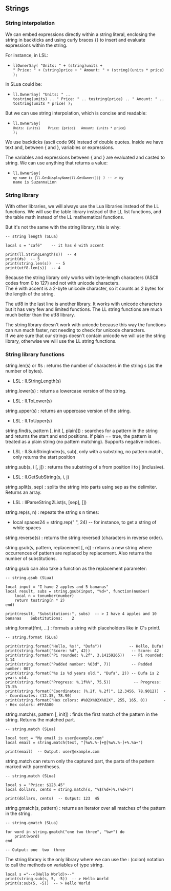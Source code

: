 ## Strings

### String interpolation

We can embed expressions directly within a string literal, enclosing the string in backticks and using curly braces {} to insert and evaluate expressions within the string.

For instance, in LSL:
- <code class="language-slua">llOwnerSay( "Units: " + (string)units + "   Price: " + (string)price + "   Amount: " + (string)(units * price) );</code>

In SLua could be:
- <code class="language-slua">ll.OwnerSay( "Units: " .. tostring(units) .. "   Price: " .. tostring(price) .. "   Amount: " .. tostring(units * price) );</code>

But we can use string interpolation, which is concise and readable:
- <code class="language-slua">ll.OwnerSay( `Units: {units}    Price: {price}   Amount: {units * price}` ); </code>

We use backticks (ascii code 96) instead of double quotes. Inside we have text and, between { and }, variables or expressions.

The variables and expressions between { and } are evaluated and casted to string. We can use anything that returns a value:
- <code class="language-slua">ll.OwnerSay( `my name is {ll.GetDisplayName(ll.GetOwner())}` )  -- >   my name is SuzannaLinn</code>

### String library

With other libraries, we will always use the Lua libraries instead of the LL functions. We will use the table library instead of the LL list functions, and the table math instead of the LL mathematical functions.

But it's not the same with the string library, this is why:
<pre class="language-slua line-numbers"><code class="language-slua">-- string length (SLua)

local s = "café"    -- it has é with accent

print(ll.StringLength(s))  -- 4
print(#s)  -- 5
print(string.len(s))  -- 5
print(utf8.len(s))  -- 4</code></pre>

Because the string library only works with byte-length characters (ASCII codes from 0 to 127) and not with unicode characters.  
The é with accent is a 2-byte unicode character, so it counts as 2 bytes for the length of the string.

The utf8 in the last line is another library. It works with unicode characters but it has very few and limited functions. The LL string functions are much much better than the utf8 library.

The string library doesn't work with unicode because this way the functions can run much faster, not needing to check for unicode characters.  
If we are sure that our strings doesn't contain unicode we will use the string library, otherwise we will use the LL string functions.

### String library functions

string.len(s) or #s : returns the number of characters in the string s (as the number of bytes).
- LSL : ll.StringLength(s)

string.lower(s) : returns a lowercase version of the string.
- LSL : ll.ToLower(s)

string.upper(s) : returns an uppercase version of the string.
- LSL : ll.ToUpper(s)

string.find(s, pattern [, init [, plain]]) : searches for a pattern in the string and returns the start and end positions. If plain == true, the pattern is treated as a plain string (no pattern matching). Supports negative indices.
- LSL : ll.SubStringIndex(s, sub), only with a substring, no pattern match, only returns the start position

string.sub(s, i [, j]) : returns the substring of s from position i to j (inclusive).
- LSL : ll.GetSubString(s, i, j)

string.split(s, sep) : splits the string into parts using sep as the delimiter. Returns an array.
- LSL : llParseString2List(s, [sep], [])

string.rep(s, n) : repeats the string s n times:
- local spaces24 = string.rep(" ", 24)  -- for instance, to get a string of white spaces

string.reverse(s) : returns the string reversed (characters in reverse order).

string.gsub(s, pattern, replacement [, n]) : returns a new string where occurrences of pattern are replaced by replacement.
Also returns the number of substitutions.

string.gsub can also take a function as the replacement parameter:
<pre class="language-slua line-numbers"><code class="language-slua">-- string.gsub (SLua)

local input = "I have 2 apples and 5 bananas"
local result, subs = string.gsub(input, "%d+", function(number)
	local n = tonumber(number)
	return tostring(n * 2)
end)
	
print(result, "Substitutions:", subs)  -- > I have 4 apples and 10 bananas    Substitutions:    2</code></pre>

string.format(fmt, ...) : formats a string with placeholders like in C's printf.
<pre class="language-slua line-numbers"><code class="language-slua">-- string.format (SLua)

print(string.format("Hello, %s!", "Dufa"))            -- Hello, Dufa!
print(string.format("Score: %d", 42))                  -- Score: 42
print(string.format("Pi rounded: %.2f", 3.14159265))   -- Pi rounded: 3.14
print(string.format("Padded number: %03d", 7))         -- Padded number: 007
print(string.format("%s is %d years old.", "Dufa", 2)) -- Dufa is 2 years old.
print(string.format("Progress: %.1f%%", 75.5))          -- Progress: 75.5%
print(string.format("Coordinates: (%.2f, %.2f)", 12.3456, 78.9012))  -- Coordinates: (12.35, 78.90)
print(string.format("Hex colors: #%02X%02X%02X", 255, 165, 0))       -- Hex colors: #FFA500</code></pre>

string.match(s, pattern [, init]) : finds the first match of the pattern in the string. Returns the matched part.
<pre class="language-slua line-numbers"><code class="language-slua">-- string.match (SLua)

local text = "My email is user@example.com"
local email = string.match(text, "[%w%.%-]+@[%w%.%-]+%.%a+")

print(email)  -- Output: user@example.com</code></pre>
string.match can return only the captured part, the parts of the pattern marked with parentheses.
<pre class="language-slua line-numbers"><code class="language-slua">-- string.match (SLua)
	
local s = "Price: $123.45"
local dollars, cents = string.match(s, "%$(%d+)%.(%d+)")
	
print(dollars, cents)  -- Output: 123  45</code></pre>

string.gmatch(s, pattern) : returns an iterator over all matches of the pattern in the string.
<pre class="language-slua line-numbers"><code class="language-slua">-- string.gmatch (SLua)

for word in string.gmatch("one two three", "%w+") do
	print(word)
end

-- Output: one  two  three</code></pre>

The string library is the only library where we can use the : (colon) notation to call the methods on variables of type string.
<pre class="language-slua line-numbers"><code class="language-slua">local s ="--<(Hello World)>--"
print(string.sub(s, 5, -5))  -- > Hello World
print(s:sub(5, -5))  -- > Hello World</code></pre>

